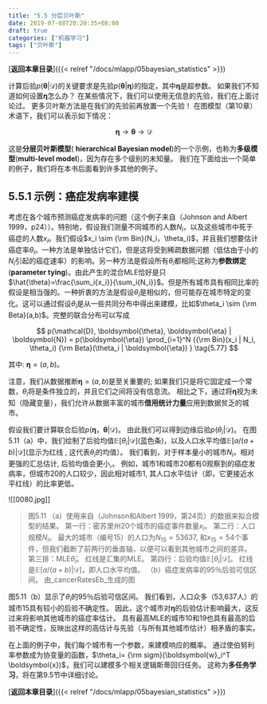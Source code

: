 ```yaml
---
title: "5.5 分层贝叶斯"
date: 2019-07-08T20:20:35+08:00
draft: true
categories: ["机器学习"]
tags: ["贝叶斯"]
---
```



[**返回本章目录**]({{< relref "/docs/mlapp/05bayesian_statistics" >}})

计算后验$p(\boldsymbol{\theta} | \mathcal{D})$的关键要求是先验$p(\boldsymbol{\theta} | \boldsymbol{\eta})$的指定，其中$\boldsymbol{\eta}$是超参数。 如果我们不知道如何设置$\boldsymbol{\eta}$怎么办？ 在某些情况下，我们可以使用无信息的先验，我们在上面讨论过。 更多贝叶斯方法是在我们的先验前再放置一个先验！ 在图模型（第10章）术语下，我们可以表示如下情况：

$$
\boldsymbol{\eta} \to \boldsymbol{\theta} \to \mathcal{D} \tag{5.76}
$$

<!--more-->

这是**分层贝叶斯模型**\( **hierarchical Bayesian model**\)的一个示例，也称为**多级模型**\(**multi-level model**\)，因为存在多个级别的未知量。 我们在下面给出一个简单的例子，我们将在本书后面看到许多其他的例子。

## 5.5.1 示例：癌症发病率建模

考虑在各个城市预测癌症发病率的问题（这个例子来自（Johnson and Albert 1999，p24））。特别地，假设我们测量不同城市的人数$N_i$，以及这些城市中死于癌症的人数$x_i$。我们假设$x_i \sim {\rm Bin}(N_i，\theta_i)$，并且我们想要估计癌症率$\theta_i$。一种方法是单独估计它们，但是这将受到稀疏数据问题（低估由于小的$N_i$引起的癌症速率）的影响。另一种方法是假设所有$\theta_i$都相同;这称为**参数绑定**\(**parameter tying**\)。由此产生的混合MLE恰好是只$\hat{\theta}=\frac{\sum_i{x_i}}{\sum_i{N_i}}$。但是所有城市具有相同比率的假设是相当强的。一种折衷的方法是假设$\theta_i$是相似的，但可能存在城市特定的变化。这可以通过假设$\theta_i$是从一些共同分布中得出来建模，比如$\theta_i \sim {\rm Beta}(a,b)$。完整的联合分布可以写成

$$
p(\mathcal{D}, \boldsymbol{\theta}, \boldsymbol{\eta} | \boldsymbol{N}) = p(\boldsymbol{\eta}) \prod_{i=1}^N {{\rm Bin}(x_i | N_i, \theta_i) {\rm Beta}(\theta_i | \boldsymbol{\eta}) } \tag{5.77}
$$

其中: $\boldsymbol{\eta}=(a,b)$。

注意，我们从数据推断$\boldsymbol{\eta}=(a,b)$是至关重要的; 如果我们只是将它固定成一个常数，$\theta_i$将是条件独立的，并且它们之间将没有信息流。 相比之下，通过将$\boldsymbol{\eta}$视为未知（隐藏变量），我们允许从数据丰富的城市**借用统计力量**应用到数据贫乏的城市。

假设我们要计算联合后验$p(\boldsymbol{\eta}，\boldsymbol{\theta} | \mathcal{D})$。 由此我们可以得到边缘后验$p(\theta_i | \mathcal{D})$。 在图5.11（a）中，我们绘制了后验均值$\mathbb{E} [\theta_i | \mathcal{D}]$\(蓝色条\)，以及人口水平均值$\mathbb{E} [a /(a + b) | \mathcal{D}]$\(显示为红线 , 这代表$\theta_i$的均值）。 我们看到，对于样本量小的城市$N_i$，相对更强的汇总估计, 后验均值会更小,。 例如，城市1和城市20都有0观察到的癌症发病率，但城市20的人口较少，因此相对城市1, 其人口水平估计（即，它更接近水平红线）的比率更低。

![[0080.jpg]]

> 图5.11 （a）使用来自（Johnson和Albert 1999，第24页）的数据来拟合模型的结果。 第一行：密苏里州20个城市的癌症事件数量$x_i$。 第二行：人口规模$N_i$。 最大的城市（编号15）的人口为$N_{15} = 53637$, 和$x_{15} = 54$个事件，但我们截断了前两行的垂直轴，以便可以看到其他城市之间的差异。 第三排：MLE$\hat{\theta}_i$。 红线是汇集的MLE。 第四行：后验均值$\mathbb{E} [\theta_i | \mathcal{D}]$。 红线是$\mathbb{E} [a /(a+b) | \mathcal{D}]$，即人口水平均值。 （b）癌症发病率的95％后验可信区间。 由_cancerRatesEb_生成的图

图5.11（b）显示了$\theta_i$的95％后验可信区间。 我们看到，人口众多（53,637人）的城市15具有较小的后验不确定性。 因此，这个城市对$\boldsymbol{\eta}$的后验估计影响最大，这反过来将影响其他城市的癌症率估计。 具有最高MLE的城市10和19也具有最高的后验不确定性，反映出这样的高估计与先验（与所有其他城市估计）相矛盾的事实。

在上面的例子中，我们每个城市有一个参数，来建模响应的概率。 通过使伯努利率参数成为协变量的函数，$\theta_i= {\rm sigm}(\boldsymbol{w}_i^T \boldsymbol{x})$，我们可以建模多个相关逻辑斯蒂回归任务。 这称为**多任务学习**，将在第9.5节中详细讨论。

[**返回本章目录**]({{< relref "/docs/mlapp/05bayesian_statistics" >}})

